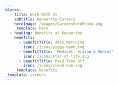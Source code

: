 ```yaml
---
blocks:
  - title: Work With Us
    subtitle: Kenworthy Careers
    heroImage: /images/CareersHeroPhoto.png
    _template: hero
  - heading: Benefits at Kenworthy
    benefits:
      - benefitTitle: 401k Matching
        icon: /icons/piggy-bank.svg
      - benefitTitle: 'Medical, Vision & Dental'
        icon: /icons/star-of-life.svg
      - benefitTitle: Paid Time Off
        icon: /icons/cloud-sun.svg
    _template: benefits
_template: careers
---
```


